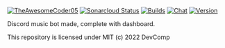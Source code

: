 [![TheAwesomeCoder05](https://circleci.com/gh/TheAwesomeCoder05/MusicComp-v2.svg?style=svg)](https://circleci.com/gh/TheAwesomeCoder05/MusicComp-v2)
[![Sonarcloud Status](https://sonarcloud.io/api/project_badges/measure?project=TheAwesomeCoder05_MusicComp-v2&metric=alert_status)](https://sonarcloud.io/dashboard?id=TheAwesomeCoder05_MusicComp-v2)
[![Builds](https://shields.io/github/workflow/status/TheAwesomeCoder05/MusicComp-v2/CI?event=push)](https://shields.io/github/workflow/status/TheAwesomeCoder05/MusicComp-v2/CI?event=push)
[![Chat](https://img.shields.io/discord/900981890801094676)](https://img.shields.io/discord/900981890801094676)
[![Version](https://img.shields.io/github/package-json/v/TheAwesomeCoder05/MusicComp-v2)](https://img.shields.io/github/package-json/v/TheAwesomeCoder05/MusicComp-v2)







Discord music bot made, complete with dashboard.

This repository is licensed under MIT (c) 2022 DevComp
